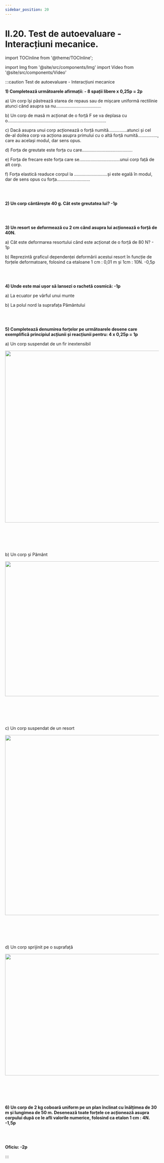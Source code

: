 ```yaml
---
sidebar_position: 20
---
```


# II.20. Test de autoevaluare - Interacțiuni mecanice.



import TOCInline from '@theme/TOCInline';

<TOCInline toc={toc} />



import Img from '@site/src/components/Img'
import Video from '@site/src/components/Video'



 
:::caution Test de autoevaluare - Interacțiuni mecanice



**1) Completează următoarele afirmații: - 8 spații libere x 0,25p = 2p**

a)	Un corp își păstrează starea de repaus sau de mișcare uniformă rectilinie atunci când asupra sa nu……………………………….

b)	Un corp de masă m acționat de o forță F se va deplasa cu o……………………………………………………………………..

c)	Dacă asupra unui corp acționează o forță numită……………atunci și cel de-al doilea corp va acționa asupra primului cu o altă forță numită……………., care au același modul, dar sens opus.

d)	Forța de greutate este forța cu care…………………………………..

e)	Forța de frecare este forța care se……………………………unui corp față de alt corp.

f)	Forța elastică readuce corpul la ………………………și este egală în modul, dar de sens opus cu forța………………………
 


<br></br>


**2) Un corp cântărește 40 g. Cât este greutatea lui? -1p**


<br></br>


**3)	Un resort se deformează cu 2 cm când asupra lui acționează o forță de 40N.** 

a) Cât este deformarea resortului când este acționat de o forță de 80 N? - 1p

b) Reprezintă graficul dependenței deformării acestui resort în funcție de forțele deformatoare, folosind ca etaloane 1 cm : 0,01 m și 1cm : 10N. -0,5p

<br></br>



**4) Unde este mai ușor să lansezi o rachetă cosmică: -1p**

a)	La ecuator pe vârful unui munte

b)	La polul nord la suprafața Pământului

<br></br>



**5) Completează denumirea forțelor pe următoarele desene care exemplifică principiul acțiunii și reacțiunii pentru: 4 x 0,25p = 1p**



a) Un corp suspendat de un fir inextensibil


<Img className="img-responsive4" src="fizica/clasa7/capitolul2/2_13_Poza4_Exercitiul2LiteraD.jpg" width="1000" height="563" />



<br></br>
<br></br>




b) Un corp și Pământ

<Img className="img-responsive4" src="fizica/clasa7/capitolul2/2_13_Poza3_Exercitiul2LiteraC.jpg" width="1000" height="442" />



<br></br>
<br></br>





c) Un corp suspendat de un resort


<Img className="img-responsive4" src="fizica/clasa7/capitolul2/2_13_Poza2_Exercitiul2LiteraB.jpg" width="1000" height="590" />


<br></br>
<br></br>



d) Un corp sprijinit pe o suprafață

<Img className="img-responsive4" src="fizica/clasa7/capitolul2/2_13_Poza1_Exercitiul2LiteraA.jpg" width="1000" height="398" />

<br></br>
<br></br>













**6) Un corp de 2 kg coboară uniform pe un plan înclinat cu înălțimea de 30 m și lungimea de 50 m. Desenează toate forțele ce acționează asupra corpului după ce le afli valorile numerice, folosind ca etalon 1 cm : 4N. -1,5p**


<br></br>


**Oficiu: -2p**






:::


